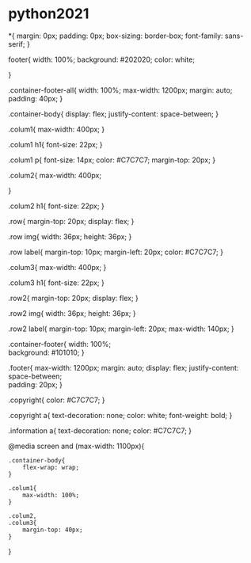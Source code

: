 # python2021
*{
    margin: 0px;
    padding: 0px;
    box-sizing: border-box;
    font-family: sans-serif;
}

footer{
    width: 100%;
    background: #202020;
    color: white;   

}

.container-footer-all{
    width: 100%;
    max-width: 1200px;
    margin: auto;
    padding: 40px;
}

.container-body{
    display: flex;
    justify-content: space-between;
}

.colum1{
    max-width: 400px;
}

.colum1 h1{
    font-size: 22px;
}

.colum1 p{
    font-size: 14px;
    color: #C7C7C7;
    margin-top: 20px;
}

.colum2{
    max-width: 400px;

}

.colum2 h1{
    font-size: 22px;
}

.row{
    margin-top: 20px;
    display: flex;
}

.row img{
    width: 36px;
    height: 36px;
}

.row label{
    margin-top: 10px;
    margin-left: 20px;
    color: #C7C7C7;
}

.colum3{
    max-width: 400px;
}

.colum3 h1{
    font-size: 22px;
}

.row2{
    margin-top: 20px;
    display: flex;
}

.row2 img{
    width: 36px;
    height: 36px;
}

.row2 label{
    margin-top: 10px;
    margin-left: 20px;
    max-width: 140px;
}

.container-footer{
    width: 100%;  
    background: #101010;
}

.footer{
    max-width: 1200px;
    margin: auto;
    display: flex;
    justify-content: space-between;  
    padding: 20px;
}

.copyright{
    color: #C7C7C7;
}

.copyright a{
    text-decoration: none;
    color: white;
    font-weight: bold;
}

.information a{
    text-decoration: none;
    color: #C7C7C7;
}


@media screen and (max-width: 1100px){

    .container-body{
        flex-wrap: wrap;
    }

    .colum1{
        max-width: 100%;
    }

    .colum2,
    .colum3{
        margin-top: 40px;
    }
}
